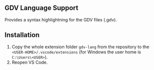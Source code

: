 ## GDV Language Support

Provides a syntax highlightning for the GDV files (.gdv).

## Installation

1. Copy the whole extension folder `gdv-lang` from the repository to the `<USER-HOME>/.vscode/extensions` (for Windows the user home is `C:\Users\<USER>`).
1. Reopen VS Code.
